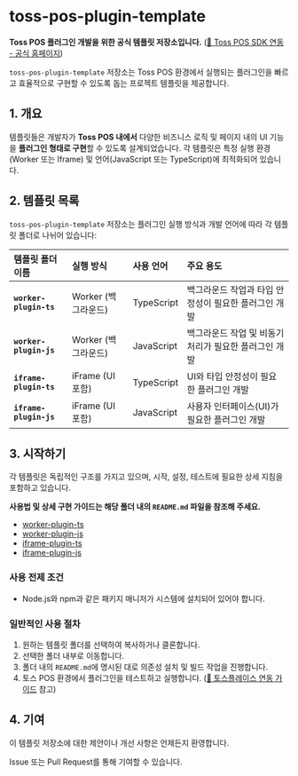# toss-pos-plugin-template

**Toss POS 플러그인 개발을 위한 공식 템플릿 저장소입니다.** ([🔗 Toss POS SDK 연동 - 공식 홈페이지](https://tossplace.com/sector/plugin))

`toss-pos-plugin-template` 저장소는 Toss POS 환경에서 실행되는 플러그인을 빠르고 효율적으로 구현할 수 있도록 돕는 프로젝트 템플릿을 제공합니다.

## 1. 개요

템플릿들은 개발자가 **Toss POS 내에서** 다양한 비즈니스 로직 및 페이지 내의 UI 기능을 **플러그인 형태로 구현**할 수 있도록 설계되었습니다. 각 템플릿은 특정 실행 환경(Worker 또는 Iframe) 및 언어(JavaScript 또는 TypeScript)에 최적화되어 있습니다.

## 2. 템플릿 목록

`toss-pos-plugin-template` 저장소는 플러그인 실행 방식과 개발 언어에 따라 각 템플릿 폴더로 나뉘어 있습니다:

| 템플릿 폴더 이름       | 실행 방식           | 사용 언어  | 주요 용도                                             |
| :--------------------- | :------------------ | :--------- | :---------------------------------------------------- |
| **`worker-plugin-ts`** | Worker (백그라운드) | TypeScript | 백그라운드 작업과 타입 안정성이 필요한 플러그인 개발  |
| **`worker-plugin-js`** | Worker (백그라운드) | JavaScript | 백그라운드 작업 및 비동기 처리가 필요한 플러그인 개발 |
| **`iframe-plugin-ts`** | iFrame (UI 포함)    | TypeScript | UI와 타입 안정성이 필요한 플러그인 개발               |
| **`iframe-plugin-js`** | iFrame (UI 포함)    | JavaScript | 사용자 인터페이스(UI)가 필요한 플러그인 개발          |

## 3. 시작하기

각 템플릿은 독립적인 구조를 가지고 있으며, 시작, 설정, 테스트에 필요한 상세 지침을 포함하고 있습니다.

**사용법 및 상세 구현 가이드는 해당 폴더 내의 `README.md` 파일을 참조해 주세요.**

- [worker-plugin-ts](https://github.com/tossplace/toss-pos-plugin-template/tree/main/worker-plugin-ts)
- [worker-plugin-js](https://github.com/tossplace/toss-pos-plugin-template/tree/main/worker-plugin-js)
- [iframe-plugin-ts](https://github.com/tossplace/toss-pos-plugin-template/tree/main/iframe-plugin-ts)
- [iframe-plugin-js](https://github.com/tossplace/toss-pos-plugin-template/tree/main/iframe-plugin-js)

### 사용 전제 조건

- Node.js와 npm과 같은 패키지 매니저가 시스템에 설치되어 있어야 합니다.

### 일반적인 사용 절차

1. 원하는 템플릿 폴더를 선택하여 복사하거나 클론합니다.
2. 선택한 폴더 내부로 이동합니다.
3. 폴더 내의 `README.md`에 명시된 대로 의존성 설치 및 빌드 작업을 진행합니다.
4. 토스 POS 환경에서 플러그인을 테스트하고 실행합니다. ([🔗 토스플레이스 연동 가이드](https://docs.tossplace.com/) 참고)

## 4. 기여

이 템플릿 저장소에 대한 제안이나 개선 사항은 언제든지 환영합니다.

Issue 또는 Pull Request를 통해 기여할 수 있습니다.
